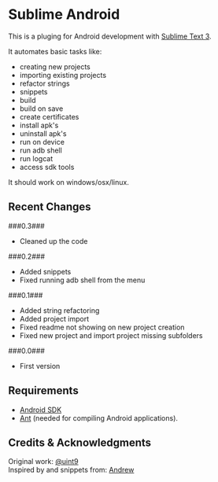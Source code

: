 # Sublime Android #

This is a pluging for Android development with [Sublime Text 3](http://www.sublimetext.com/3).

It automates basic tasks like:

* creating new projects
* importing existing projects
* refactor strings
* snippets
* build
* build on save
* create certificates
* install apk's
* uninstall apk's
* run on device
* run adb shell
* run logcat
* access sdk tools

It should work on windows/osx/linux.

## Recent Changes ##

###0.3###

* Cleaned up the code

###0.2###

* Added snippets
* Fixed running adb shell from the menu

###0.1###

* Added string refactoring
* Added project import
* Fixed readme not showing on new project creation
* Fixed new project and import project missing subfolders

###0.0###

* First version

## Requirements ##

* [Android SDK](http://developer.android.com/sdk/index.html)
* [Ant](http://ant.apache.org/) (needed for compiling Android applications).

## Credits & Acknowledgments

Original work: [@uint9](http://9bitscience.blogspot.com/2012/06/sublime-text-2-android-plugin.html)  
Inspired by and snippets from: [Andrew](http://github.com/Korcholis/Andrew)